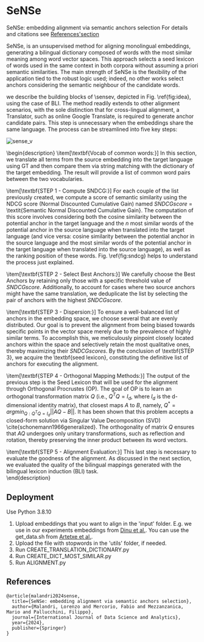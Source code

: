 # SeNSe

SeNSe: embedding alignment via semantic anchors selection
For details and citations see [References'section](#References)

SeNSe, is an unsupervised method for aligning monolingual embeddings, generating a bilingual dictionary composed of words with the most similar meaning among word vector spaces. This approach selects a seed lexicon of words used in the same context in both corpora without assuming a priori semantic similarities. 
The main strength of SeNSe is the flexibility of the application tied to the robust logic used; indeed, no other works select anchors considering the semantic neighbour of the candidate words.

we describe the building blocks of \sensev, depicted in Fig. \ref{fig:idea}, using the case of BLI. The method readily extends to other alignment scenarios, with the sole distinction that for cross-lingual alignment, a Translator, such as online Google Translate, is required to generate anchor candidate pairs. This step is unnecessary when the embeddings share the same language. The process can be streamlined into five key steps:

![sense_v](https://github.com/filippopallucchini/SeNSe/assets/87646607/5566464c-6a0f-4800-9924-4a09fbaf9907)

\begin{description}
\item[\textbf{Vocab of common words:}] In this section, we translate all terms from the source embedding into the target language using GT and then compare them via string matching with the dictionary of the target embedding. The result will provide a list of common word pairs between the two vocabularies.

\item[\textbf{STEP 1 - Compute SNDCG:}] For each couple of the list previously created, we compute a score of semantic similarity using the NDCG score (Normal Discounted Cumulative Gain) named $SNDCG score$ = \textit{Semantic Normal Discounted Cumulative Gain}. The computation of this score involves considering both the cosine similarity between the potential anchor in the target language and the $n$ most similar words of the potential anchor in the source language when translated into the target language (and vice versa: cosine similarity between the potential anchor in the source language and the most similar words of the potential anchor in the target language when translated into the source language), as well as the ranking position of these words. Fig. \ref{fig:sndcg} helps to understand the process just explained.

\item[\textbf{STEP 2 - Select Best Anchors:}] We carefully choose the Best Anchors by retaining only those with a specific threshold value of $SNDCG score$. Additionally, to account for cases where two source anchors might have the same translation, we deduplicate the list by selecting the pair of anchors with the highest $SNDCG score$.

\item[\textbf{STEP 3 - Dispersion:}] To ensure a well-balanced list of anchors in the embedding space, we choose several that are evenly distributed. Our goal is to prevent the alignment from being biased towards specific points in the vector space merely due to the prevalence of highly similar terms. To accomplish this, we meticulously pinpoint closely located anchors within the space and selectively retain the most qualitative ones, thereby maximizing their $SNDCG scores$. By the conclusion of \textbf{STEP 3}, we acquire the \textbf{seed lexicon}, constituting the definitive list of anchors for executing the alignment.

\item[\textbf{STEP 4 - Orthogonal Mapping Methods:}] The output of the previous step is the Seed Lexicon that will be used for the alignment through Orthogonal Procrustes (OP). The goal of OP is to learn an orthogonal transformation matrix $Q$ (i.e., $Q^TQ = I_d$, where $I_d$ is the d-dimensional identity matrix), that closest maps $A$ to $B$, namely, $Q^* = arg min_{Q:Q^TQ=I_d} ||AQ - B||$. It has been shown that this problem accepts a closed-form solution via Singular Value Decomposition (SVD) \cite{schonemann1966generalized}. The orthogonality of matrix $Q$ ensures that $AQ$ undergoes only unitary transformations, such as reflection and rotation, thereby preserving the inner product between its word vectors.

\item[\textbf{STEP 5 - Alignment Evaluation:}] This last step is necessary to evaluate the goodness of the alignment. As discussed in the next section, we evaluated the quality of the bilingual mappings generated with the bilingual lexicon induction (BLI) task.    
\end{description}


## **Deployment**

Use Python 3.8.10

1. Upload embeddings that you want to align in the 'input' folder. E.g. we use in our experiments embeddings from [Dinu et al.](https://wiki.cimec.unitn.it/tiki-index.php?page=CLIC). You can use the get_data.sh from [Artetxe et al.](https://github.com/artetxem/vecmap/tree/master).
2. Upload the file with stopwords in the 'utils' folder, if needed.
3. Run CREATE_TRANSLATION_DICTIONARY.py
4. Run CREATE_DICT_MOST_SIMILAR.py
5. Run ALIGNMENT.py

## References
```
@article{malandri2024sense,
  title={SeNSe: embedding alignment via semantic anchors selection},
  author={Malandri, Lorenzo and Mercorio, Fabio and Mezzanzanica, Mario and Pallucchini, Filippo},
  journal={International Journal of Data Science and Analytics},
  year={2024},
  publisher={Springer}
}
```
